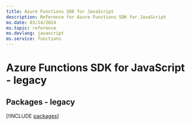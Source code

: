 ```yaml
---
title: Azure Functions SDK for JavaScript
description: Reference for Azure Functions SDK for JavaScript
ms.date: 03/14/2024
ms.topic: reference
ms.devlang: javascript
ms.service: functions
---
```

# Azure Functions SDK for JavaScript - legacy
## Packages - legacy
[!INCLUDE [packages](functions-index.md)]